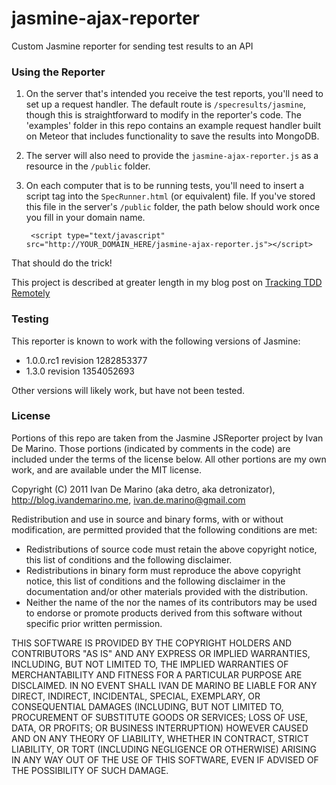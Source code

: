 jasmine-ajax-reporter
=====================

Custom Jasmine reporter for sending test results to an API

### Using the Reporter

1. On the server that's intended you receive the test reports, you'll need to set up a request handler. The default route is `/specresults/jasmine`, though this is straightforward to modify in the reporter's code. The 'examples' folder in this repo contains an example request handler built on Meteor that includes functionality to save the results into MongoDB.
2. The server will also need to provide the `jasmine-ajax-reporter.js` as a resource in the `/public` folder.
3. On each computer that is to be running tests, you'll need to insert a script tag into the `SpecRunner.html` (or equivalent) file. If you've stored this file in the server's `/public` folder, the path below should work once you fill in your domain name.
 
        <script type="text/javascript" src="http://YOUR_DOMAIN_HERE/jasmine-ajax-reporter.js"></script>

That should do the trick!

This project is described at greater length in my blog post on [Tracking TDD Remotely](http://localhost:4000/blog/2013/02/17/tracking-tdd-remotely/)

### Testing

This reporter is known to work with the following versions of Jasmine:

* 1.0.0.rc1 revision 1282853377
* 1.3.0 revision 1354052693

Other versions will likely work, but have not been tested.

### License

Portions of this repo are taken from the Jasmine JSReporter project by Ivan De Marino. Those portions (indicated by comments in the code) are included under the terms of the license below. All other portions are my own work, and are available under the MIT license.

  Copyright (C) 2011 Ivan De Marino (aka detro, aka detronizator), http://blog.ivandemarino.me, ivan.de.marino@gmail.com

  Redistribution and use in source and binary forms, with or without
  modification, are permitted provided that the following conditions are met:

  * Redistributions of source code must retain the above copyright
    notice, this list of conditions and the following disclaimer.
  * Redistributions in binary form must reproduce the above copyright
    notice, this list of conditions and the following disclaimer in the
    documentation and/or other materials provided with the distribution.
  * Neither the name of the <organization> nor the
    names of its contributors may be used to endorse or promote products
    derived from this software without specific prior written permission.

  THIS SOFTWARE IS PROVIDED BY THE COPYRIGHT HOLDERS AND CONTRIBUTORS "AS IS"
  AND ANY EXPRESS OR IMPLIED WARRANTIES, INCLUDING, BUT NOT LIMITED TO, THE
  IMPLIED WARRANTIES OF MERCHANTABILITY AND FITNESS FOR A PARTICULAR PURPOSE
  ARE DISCLAIMED. IN NO EVENT SHALL IVAN DE MARINO BE LIABLE FOR ANY
  DIRECT, INDIRECT, INCIDENTAL, SPECIAL, EXEMPLARY, OR CONSEQUENTIAL DAMAGES
  (INCLUDING, BUT NOT LIMITED TO, PROCUREMENT OF SUBSTITUTE GOODS OR SERVICES;
  LOSS OF USE, DATA, OR PROFITS; OR BUSINESS INTERRUPTION) HOWEVER CAUSED AND
  ON ANY THEORY OF LIABILITY, WHETHER IN CONTRACT, STRICT LIABILITY, OR TORT
  (INCLUDING NEGLIGENCE OR OTHERWISE) ARISING IN ANY WAY OUT OF THE USE OF
  THIS SOFTWARE, EVEN IF ADVISED OF THE POSSIBILITY OF SUCH DAMAGE.
